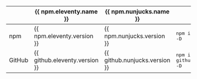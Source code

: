 <aside>

| &nbsp; | {{ npm.eleventy.name }}       | {{ npm.nunjucks.name }}       | Install                                  |
| ------ | ----------------------------- | ----------------------------- | ---------------------------------------- |
| npm    | {{ npm.eleventy.version }}    | {{ npm.nunjucks.version }}    | <kbd>npm i @11ty/eleventy -D</kbd>       |
| GitHub | {{ github.eleventy.version }} | {{ github.nunjucks.version }} | <kbd>npm i github:11ty/eleventy -D</kbd> |

</aside>
